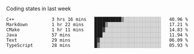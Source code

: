 Coding states in last week

<!--START_SECTION:waka-->

```text
C++              3 hrs 16 mins   ██████████▒░░░░░░░░░░░░░░   40.96 %
Markdown         1 hr 22 mins    ████▒░░░░░░░░░░░░░░░░░░░░   17.21 %
CMake            1 hr 11 mins    ███▓░░░░░░░░░░░░░░░░░░░░░   14.83 %
Java             57 mins         ███░░░░░░░░░░░░░░░░░░░░░░   11.94 %
Text             29 mins         █▓░░░░░░░░░░░░░░░░░░░░░░░   06.09 %
TypeScript       28 mins         █▒░░░░░░░░░░░░░░░░░░░░░░░   05.93 %
```

<!--END_SECTION:waka-->
